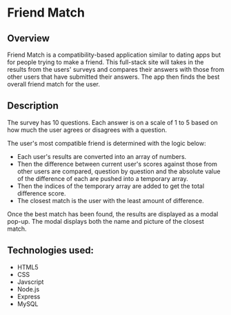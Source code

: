 # Friend Match

## Overview

Friend Match is a compatibility-based application similar to dating apps but for people trying to make a friend. This full-stack site will takes in the results from the users' surveys and compares their answers with those from other users that have submitted their answers. The app then finds the best overall friend match for the user.

## Description

The survey has 10 questions. Each answer is on a scale of 1 to 5 based on how much the user agrees or disagrees with a question.

The user's most compatible friend is determined with the logic below:

* Each user's results are converted into an array of numbers.
* Then the difference between current user's scores against those from other users are compared, question by question and    the absolute value of the difference of each are pushed into a temporary array.
* Then the indices of the temporary array are added to get the total difference score.
* The closest match is the user with the least amount of difference.

Once the best match has been found, the results are displayed as a modal pop-up. The modal displays both the name and picture of the closest match. 

## Technologies used:

* HTML5
* CSS
* Javscript
* Node.js
* Express
* MySQL

